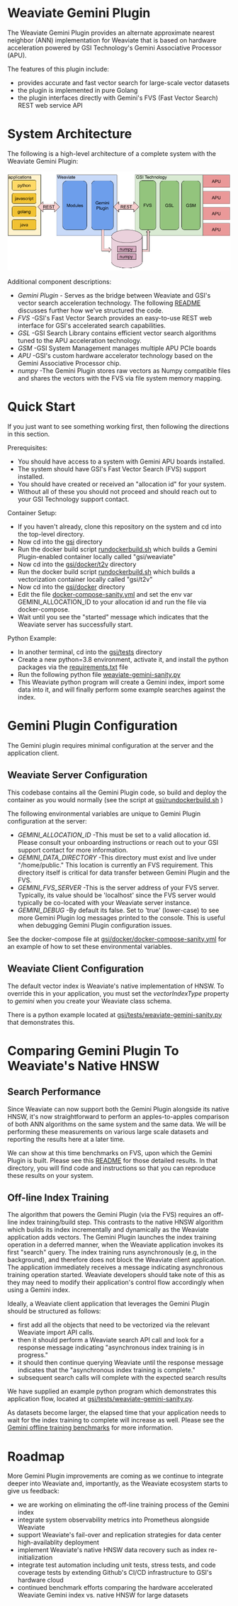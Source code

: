 
# Weaviate Gemini Plugin

The Weaviate Gemini Plugin provides an alternate approximate nearest neighbor (ANN) implementation for Weaviate that is based on hardware acceleration powered by GSI Technology's Gemini Associative Processor (APU).

The features of this plugin include:
* provides accurate and fast vector search for large-scale vector datasets 
* the plugin is implemented in pure Golang
* the plugin interfaces directly with Gemini's FVS (Fast Vector Search) REST web service API

# System Architecture

The following is a high-level architecture of a complete system with the Weaviate Gemini Plugin:

![alt text](./images/Gemini_Plugin2.png)

Additional component descriptions:
* *Gemini Plugin* - Serves as the bridge between Weaviate and GSI's vector search acceleration technology.  The following [README](./weaviate_gemini_plugin/README.md) discusses further how we've structured the code.
* *FVS*  -GSI's Fast Vector Search provides an easy-to-use REST web interface for GSI's accelerated search capabilities.
* *GSL*  -GSI Search Library contains efficient vector search algorithms tuned to the APU acceleration technology.
* *GSM*  -GSI System Management manages multiple APU PCIe boards
* *APU*  -GSI's custom hardware accelerator technology based on the Gemini Associative Processor chip.
* *numpy*  -The Gemini Plugin stores raw vectors as Numpy compatible files and shares the vectors with the FVS via file system memory mapping.

# Quick Start

If you just want to see something working first, then following the directions in this section.

Prerequisites:
* You should have access to a system with Gemini APU boards installed.
* The system should have GSI's Fast Vector Search (FVS) support installed.
* You should have created or received an "allocation id" for your system. 
* Without all of these you should not proceed and should reach out to your GSI Technology support contact.

Container Setup:
* If you haven't already, clone this repository on the system and cd into the top-level directory.
* Now cd into the [gsi](../gsi) directory
* Run the docker build script [rundockerbuild.sh](./rundockerbuild.sh) which builds a Gemini Plugin-enabled container locally called "gsi/weaviate"
* Now cd into the [gsi/docker/t2v](docker/t2v) directory
* Run the docker build script [rundockerbuild.sh](docker/t2v/rundockerbuild.sh) which builds a vectorization container locally called "gsi/t2v"
* Now cd into the [gsi/docker](./docker) directory
* Edit the file [docker-compose-sanity.yml](./docker/docker-compose-sanity.yml) and set the env var GEMINI_ALLOCATION_ID to your allocation id and run the file via docker-compose.
* Wait until you see the "started" message which indicates that the Weaviate server has successfully start.

Python Example:
* In another terminal, cd into the [gsi/tests](./tests) directory
* Create a new python=3.8 environment, activate it, and install the python packages via the [requirements.txt](./tests/requirements.txt) file
* Run the following python file [weaviate-gemini-sanity.py](./tests/weaviate-gemini-sanity.py)
* This Weaviate python program will create a Gemini index, import some data into it, and will finally perform some example searches against the index.

# Gemini Plugin Configuration

The Gemini plugin requires minimal configuration at the server and the application client. 

## Weaviate Server Configuration

This codebase contains all the Gemini Plugin code, so build and deploy the container as you would normally (see the script at [gsi/rundockerbuild.sh](./rundockerbuild.sh) )

The following environmental variables are unique to Gemini Plugin configuration at the server:
* *GEMINI_ALLOCATION_ID*  -This must be set to a valid allocation id.  Please consult your onboarding instructions or reach out to your GSI support contact for more information.
* *GEMINI_DATA_DIRECTORY* -This directory must exist and live under "/home/public."  This location is currently an FVS requirement.  This directory itself is critical for data transfer between Gemini Plugin and the FVS.
* *GEMINI_FVS_SERVER* -This is the server address of your FVS server.  Typically, its value should be 'localhost' since the FVS server would typically be co-located with your Weaviate server instance.
* *GEMINI_DEBUG* -By default its false.  Set to 'true' (lower-case) to see more Gemini Plugin log messages printed to the console.  This is useful when debugging Gemini Plugin configuration issues.

See the docker-compose file at [gsi/docker/docker-compose-sanity.yml](./docker/docker-compose-sanity.yml) for an example of how to set these environmental variables.

## Weaviate Client Configuration

The default vector index is Weaviate's native implementation of HNSW.  To override this in your application, you must set the *vectorIndexType* property to *gemini* when you create your Weaviate class schema.

There is a python example located at [gsi/tests/weaviate-gemini-sanity.py](./tests/weaviate-gemini-sanity.py) that demonstrates this.

# Comparing Gemini Plugin To Weaviate's Native HNSW

## Search Performance

Since Weaviate can now support both the Gemini Plugin alongside its native HNSW, it's now straightforward to perform an apples-to-apples comparison of both ANN algorithms on the same system and the same data.  We will be performing these measurements on various large scale datasets and reporting the results here at a later time.

We can show at this time benchmarks on FVS, upon which the Gemini Plugin is built.  Please see this [README](fvs/README.md) for those detailed results.  In that directory, you will find code and instructions so that you can reproduce these results on your system.

## Off-line Index Training

The algorithm that powers the Gemini Plugin (via the FVS) requires an off-line index training/build step.  This contrasts to the native HNSW algorithm which builds its index incrementally and dynamically as the Weaviate application adds vectors. The Gemini Plugin launches the index training operation in a deferred manner, when the Weaviate application invokes its first "search" query.  The index training runs asynchronously (e.g, in the background), and therefore does not block the Weaviate client application.  The application immediately receives a message indicating asynchronous training operation started.  Weaviate developers should take note of this as they may need to modify their application's control flow accordingly when using a Gemini index.

Ideally, a Weaviate client application that leverages the Gemini Plugin should be structured as follows:
* first add all the objects that need to be vectorized via the relevant Weaviate import API calls.
* then it should perform a Weaviate search API call and look for a response message indicating "asynchronous index training is in progress."
* it should then continue querying Weaviate until the response message indicates that the "asynchronous index training is complete."
* subsequent search calls will complete with the expected search results

We have supplied an example python program which demonstrates this application flow, located at [gsi/tests/weaviate-gemini-sanity.py](./tests/weaviate-gemini-sanity.py).

As datasets become larger, the elapsed time that your application needs to wait for the index training to complete will increase as well.  Please see the [Gemini offline training benchmarks](./fvs/README.md) for more information.

#  Roadmap

More Gemini Plugin improvements are coming as we continue to integrate deeper into Weaviate and, importantly, as the Weaviate ecosystem starts to give us feedback:

* we are working on eliminating the off-line training process of the Gemini index
* integrate system observability metrics into Prometheus alongside Weaviate
* support Weaviate's fail-over and replication strategies for data center high-availablity deployment
* implement Weaviate's native HNSW data recovery such as index re-initialization
* integrate test automation including unit tests, stress tests, and code coverage tests by extending Github's CI/CD infrastructure to GSI's hardware cloud
* continued benchmark efforts comparing the hardware accelerated Weaviate Gemini index vs. native HNSW for large datasets
